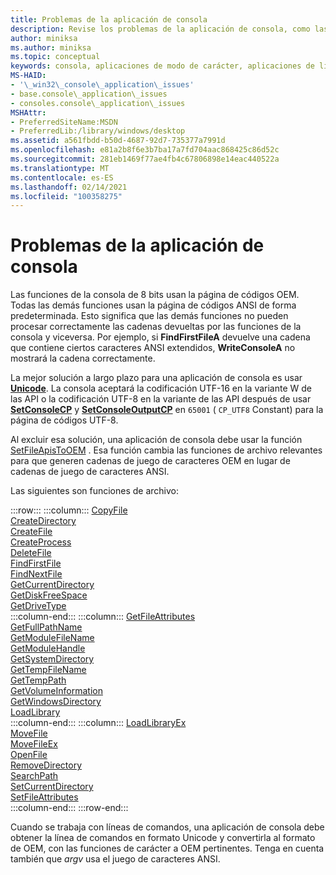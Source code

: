 ```yaml
---
title: Problemas de la aplicación de consola
description: Revise los problemas de la aplicación de consola, como las funciones que toman o devuelven cadenas de juego de caracteres OEM frente a funciones que toman o devuelven cadenas de juego de caracteres ANSI.
author: miniksa
ms.author: miniksa
ms.topic: conceptual
keywords: consola, aplicaciones de modo de carácter, aplicaciones de línea de comandos, aplicaciones de terminal, API de consola
MS-HAID:
- '\_win32\_console\_application\_issues'
- base.console\_application\_issues
- consoles.console\_application\_issues
MSHAttr:
- PreferredSiteName:MSDN
- PreferredLib:/library/windows/desktop
ms.assetid: a561fbdd-b50d-4687-92d7-735377a7991d
ms.openlocfilehash: e81a2b8f6e3b7ba17a7fd704aac868425c86d52c
ms.sourcegitcommit: 281eb1469f77ae4fb4c67806898e14eac440522a
ms.translationtype: MT
ms.contentlocale: es-ES
ms.lasthandoff: 02/14/2021
ms.locfileid: "100358275"
---
```

# <a name="console-application-issues"></a>Problemas de la aplicación de consola

Las funciones de la consola de 8 bits usan la página de códigos OEM. Todas las demás funciones usan la página de códigos ANSI de forma predeterminada. Esto significa que las demás funciones no pueden procesar correctamente las cadenas devueltas por las funciones de la consola y viceversa. Por ejemplo, si **FindFirstFileA** devuelve una cadena que contiene ciertos caracteres ANSI extendidos, **WriteConsoleA** no mostrará la cadena correctamente.

La mejor solución a largo plazo para una aplicación de consola es usar **[Unicode](/windows/win32/intl/unicode)**. La consola aceptará la codificación UTF-16 en la variante W de las API o la codificación UTF-8 en la variante de las API después de usar **[SetConsoleCP](setconsolecp.md)** y **[SetConsoleOutputCP](setconsoleoutputcp.md)** en `65001` ( `CP_UTF8` Constant) para la página de códigos UTF-8.

Al excluir esa solución, una aplicación de consola debe usar la función [SetFileApisToOEM](/windows/win32/api/fileapi/nf-fileapi-setfileapistooem) . Esa función cambia las funciones de archivo relevantes para que generen cadenas de juego de caracteres OEM en lugar de cadenas de juego de caracteres ANSI.

Las siguientes son funciones de archivo:

:::row:::
    :::column:::
        [CopyFile](/windows/win32/api/winbase/nf-winbase-copyfile)  
        [CreateDirectory](/windows/win32/api/fileapi/nf-fileapi-createdirectorya)  
        [CreateFile](/windows/win32/api/fileapi/nf-fileapi-createfilea)  
        [CreateProcess](/windows/win32/api/processthreadsapi/nf-processthreadsapi-createprocessa)  
        [DeleteFile](/windows/win32/api/fileapi/nf-fileapi-deletefilea)  
        [FindFirstFile](/windows/win32/api/fileapi/nf-fileapi-findfirstfilea)  
        [FindNextFile](/windows/win32/api/fileapi/nf-fileapi-findnextfilea)  
        [GetCurrentDirectory](/windows/win32/api/winbase/nf-winbase-getcurrentdirectory)  
        [GetDiskFreeSpace](/windows/win32/api/fileapi/nf-fileapi-getdiskfreespacea)  
        [GetDriveType](/windows/win32/api/fileapi/nf-fileapi-getdrivetypea)  
    :::column-end:::
    :::column:::
        [GetFileAttributes](/windows/win32/api/fileapi/nf-fileapi-getfileattributesa)  
        [GetFullPathName](/windows/win32/api/fileapi/nf-fileapi-getfullpathnamea)  
        [GetModuleFileName](/windows/win32/api/libloaderapi/nf-libloaderapi-getmodulefilenamea)  
        [GetModuleHandle](/windows/win32/api/libloaderapi/nf-libloaderapi-getmodulehandlea)  
        [GetSystemDirectory](/windows/win32/api/sysinfoapi/nf-sysinfoapi-getsystemdirectorya)  
        [GetTempFileName](/windows/win32/api/fileapi/nf-fileapi-gettempfilenamea)  
        [GetTempPath](/windows/win32/api/fileapi/nf-fileapi-gettemppatha)  
        [GetVolumeInformation](/windows/win32/api/fileapi/nf-fileapi-getvolumeinformationa)  
        [GetWindowsDirectory](/windows/win32/api/sysinfoapi/nf-sysinfoapi-getwindowsdirectorya)  
        [LoadLibrary](/windows/win32/api/libloaderapi/nf-libloaderapi-loadlibrarya)  
    :::column-end:::
    :::column:::
        [LoadLibraryEx](/windows/win32/api/libloaderapi/nf-libloaderapi-loadlibraryexa)  
        [MoveFile](/windows/win32/api/winbase/nf-winbase-movefile)  
        [MoveFileEx](/windows/win32/api/winbase/nf-winbase-movefileexa)  
        [OpenFile](/windows/win32/api/winbase/nf-winbase-openfile)  
        [RemoveDirectory](/windows/win32/api/fileapi/nf-fileapi-removedirectorya)  
        [SearchPath](/windows/win32/api/processenv/nf-processenv-searchpatha)  
        [SetCurrentDirectory](/windows/win32/api/winbase/nf-winbase-setcurrentdirectory)  
        [SetFileAttributes](/windows/win32/api/fileapi/nf-fileapi-setfileattributesa)  
    :::column-end:::
:::row-end:::

Cuando se trabaja con líneas de comandos, una aplicación de consola debe obtener la línea de comandos en formato Unicode y convertirla al formato de OEM, con las funciones de carácter a OEM pertinentes. Tenga en cuenta también que *argv* usa el juego de caracteres ANSI.